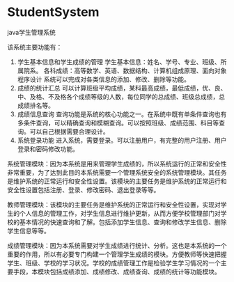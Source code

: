 # StudentSystem
java学生管理系统


该系统主要功能有：
1) 学生基本信息和学生成绩的管理
学生基本信息：姓名、学号、专业、班级、所属院系。
各科成绩：高等数学、英语、数据结构、计算机组成原理、面向对象程序设计
系统可以完成对各类信息的添加、修改、删除等功能。
2) 成绩的统计汇总
可以计算班级平均成绩，某科最高成绩，最低成绩，优、良、中、及格、不及格各个成绩等级的人数，每位同学的总成绩、班级总成绩，总成绩排名等。
3) 成绩信息查询
查询功能是系统的核心功能之一。在系统中既有单条件查询也有多条件查询，可以精确查询和模糊查询。可以按照班级、成绩范围、科目等查询。可以自己根据需要合理设计。
4) 系统登录功能
进入系统，需要登录。可以注册用户，有完整的用户注册、用户登录和密码修改功能。


系统管理模块：因为本系统是用来管理学生成绩的，所以系统运行的正常和安全性非常重要，为了达到此目的本系统需要一个管理系统安全的系统管理模块。其任务是维护系统的正常运行和安全性设置。该模块的主要任务是维护系统的正常运行和安全性设置包括注册、登录、修改密码、退出登录等等。

教师管理模块：该模块的主要任务是维护系统的正常运行和安全性设置，实现对学生的个人信息的管理工作，对学生信息进行维护更新，从而方便学校管理部门对学校的基本情况的快速查询和了解。包括添加学生信息、查询和修改学生信息、删除学生信息等等。

成绩管理模块：因为本系统需要对学生成绩进行统计、分析。这也是本系统的一个重要的作用，所以有必要专门构建一个管理学生成绩的模块。方便教师等快速把握学生、班级、学校的学习状况。学校的成绩管理工作是检验学生学习情况的一个主要手段，本模块包括成绩添加、成绩修改、成绩查询、成绩的统计等功能模块。 

